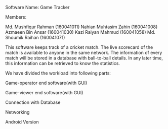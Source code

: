 Software Name: Game Tracker

Members:

  Md. Mushfiqur Rahman (160041011)
  Nahian Muhtasim Zahin (160041008)
  Azmaeen Bin Ansar (160041030)
  Kazi Raiyan Mahmud (160041058)
  Md. Shoumik Raihan (160041071)

This software keeps track of a cricket match. 
The live scorecard of the match is available to anyone in the same network.
The information of every match will be stored in a database with ball-to-ball details. In any later time, this information can be retrieved to know the statistics.

We have divided the workload into following parts:

Game-operator end software(with GUI)

Game-viewer end software(with GUI)

Connection with Database

Networking

Android Version
